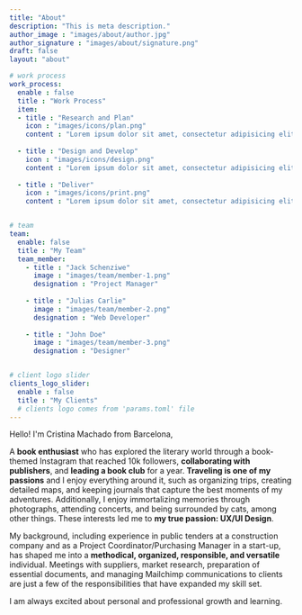 ```yaml
---
title: "About"
description: "This is meta description."
author_image : "images/about/author.jpg"
author_signature : "images/about/signature.png"
draft: false
layout: "about"

# work process
work_process:
  enable : false
  title : "Work Process"
  item:
  - title : "Research and Plan"
    icon : "images/icons/plan.png"
    content : "Lorem ipsum dolor sit amet, consectetur adipisicing elit, sed do eiusmod tempor incididunt ut labore et dolore magna aliqua."
    
  - title : "Design and Develop"
    icon : "images/icons/design.png"
    content : "Lorem ipsum dolor sit amet, consectetur adipisicing elit, sed do eiusmod tempor incididunt ut labore et dolore magna aliqua."
    
  - title : "Deliver"
    icon : "images/icons/print.png"
    content : "Lorem ipsum dolor sit amet, consectetur adipisicing elit, sed do eiusmod tempor incididunt ut labore et dolore magna aliqua."


# team
team:
  enable: false
  title : "My Team"
  team_member:
    - title : "Jack Schenziwe"
      image : "images/team/member-1.png"
      designation : "Project Manager"
      
    - title : "Julias Carlie"
      image : "images/team/member-2.png"
      designation : "Web Developer"
      
    - title : "John Doe"
      image : "images/team/member-3.png"
      designation : "Designer"


# client logo slider
clients_logo_slider:
  enable : false
  title : "My Clients"
  # clients logo comes from 'params.toml' file
---
```


Hello! I'm Cristina Machado from Barcelona,

A <b>book enthusiast</b> who has explored the literary world through a book-themed Instagram that reached 10k followers, <b>collaborating with publishers</b>, and <b>leading a book club</b> for a year. <b>Traveling is one of my passions</b> and I enjoy everything around it, such as organizing trips, creating detailed maps, and keeping journals that capture the best moments of my adventures. Additionally, I enjoy immortalizing memories through photographs, attending concerts, and being surrounded by cats, among other things. These interests led me to <b>my true passion: UX/UI Design</b>. 

My background, including experience in public tenders at a construction company and as a Project Coordinator/Purchasing Manager in a start-up, has shaped me into a <b>methodical, organized, responsible, and versatile</b> individual. Meetings with suppliers, market research, preparation of essential documents, and managing Mailchimp communications to clients are just a few of the responsibilities that have expanded my skill set.

I am always excited about personal and professional growth and learning.